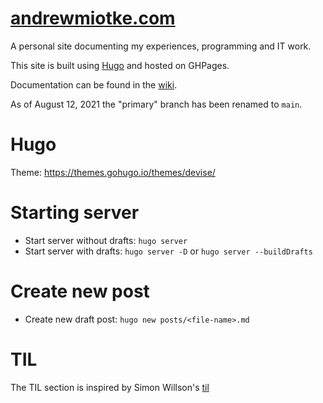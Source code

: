 # [andrewmiotke.com](http://andrewmiotke.com)

A personal site documenting my experiences, programming and IT work.

This site is built using [Hugo](https://gohugo.io) and hosted on GHPages.

Documentation can be found in the [wiki](https://github.com/miotke/andrewmiotke.com/wiki).

As of August 12, 2021 the "primary" branch has been renamed to `main`.

# Hugo

Theme: https://themes.gohugo.io/themes/devise/

# Starting server
- Start server without drafts: `hugo server`
- Start server with drafts: `hugo server -D` or `hugo server --buildDrafts`

# Create new post
- Create new draft post: `hugo new posts/<file-name>.md`

# TIL

The TIL section is inspired by Simon Willson's [til](https://github.com/simonw/til)
